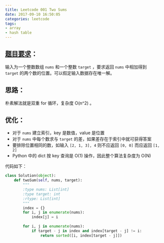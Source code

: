 ```yaml
---
title: Leetcode 001 Two Sums
date: 2017-09-10 16:50:05
categories: leetcode
tags: 
- array
- hash table
---
```


## [题目要求][1]：
输入为一个整数数组 `nums` 和一个整数 `target` ，要求返回 `nums` 中相加得到 `target` 的两个数的位置。可以假定输入数据存在唯一解。

## 思路：

朴素解法就是双重 for 循环，复杂度 O(n^2) 。

## 优化：
* 对于 `nums` 建立索引，key 是数值，value 是位置
* 对于 `nums` 中每个数求与 `target` 的差，如果差存在于索引中就可获得答案
* 要排除位置相同的数，如输入 `[2, 1, 3], 4` 则不应返回 `[0, 0]` 而应返回 `[1, 2]`
* Python 中的 dict 按 key 查询是 O(1) 操作，因此整个算法复杂度为 O(N)

代码如下：
``` python
class Solution(object):
    def twoSum(self, nums, target):
        """
        :type nums: List[int]
        :type target: int
        :rtype: List[int]
        """
        index = {}
        for i, j in enumerate(nums):
            index[j] = i
        
        for i, j in enumerate(nums):
            if target - j in index and index[target - j] != i:
                return sorted([i, index[target - j]])
```

[1]:	https://leetcode.com/problems/two-sum/description/ "Two Sum"